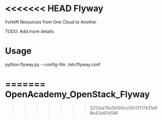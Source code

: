 <<<<<<< HEAD
Flyway
======

Forklift Resources from One Cloud to Another

TODO: Add more details

Usage
=====

python flyway.py --config-file ./etc/flyway.conf


=======
OpenAcademy_OpenStack_Flyway
============================
>>>>>>> 3212ea76e5b1b6cc0fc13117431e68b43d97e596

